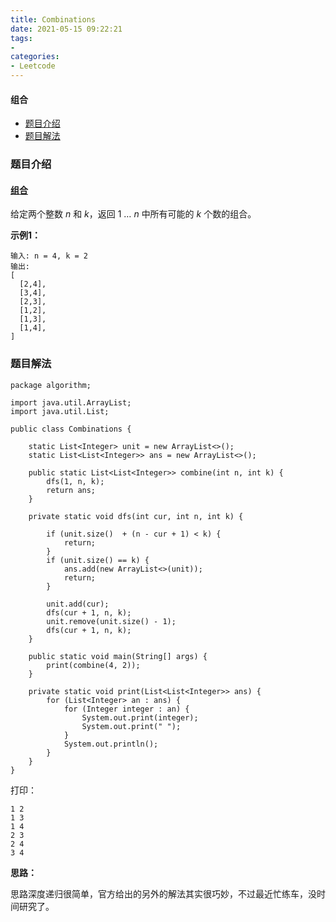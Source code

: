```yaml
---
title: Combinations
date: 2021-05-15 09:22:21
tags:
- 
categories:
- Leetcode 
---
```




#### 组合

- [题目介绍](https://yangtzeshore.github.io/2021/05/15/Combinations/#题目介绍)
- [题目解法](https://yangtzeshore.github.io/2021/05/15/Combinations/#题目解法)

### 题目介绍

#### [组合](https://leetcode-cn.com/problems/combinations/)

给定两个整数 *n* 和 *k*，返回 1 … *n* 中所有可能的 *k* 个数的组合。

**示例1：**

```
输入: n = 4, k = 2
输出:
[
  [2,4],
  [3,4],
  [2,3],
  [1,2],
  [1,3],
  [1,4],
]
```

### 题目解法

```
package algorithm;

import java.util.ArrayList;
import java.util.List;

public class Combinations {

    static List<Integer> unit = new ArrayList<>();
    static List<List<Integer>> ans = new ArrayList<>();

    public static List<List<Integer>> combine(int n, int k) {
        dfs(1, n, k);
        return ans;
    }

    private static void dfs(int cur, int n, int k) {

        if (unit.size()  + (n - cur + 1) < k) {
            return;
        }
        if (unit.size() == k) {
            ans.add(new ArrayList<>(unit));
            return;
        }

        unit.add(cur);
        dfs(cur + 1, n, k);
        unit.remove(unit.size() - 1);
        dfs(cur + 1, n, k);
    }

    public static void main(String[] args) {
        print(combine(4, 2));
    }

    private static void print(List<List<Integer>> ans) {
        for (List<Integer> an : ans) {
            for (Integer integer : an) {
                System.out.print(integer);
                System.out.print(" ");
            }
            System.out.println();
        }
    }
}
```

打印：

```
1 2 
1 3 
1 4 
2 3 
2 4 
3 4 
```

**思路：**

思路深度递归很简单，官方给出的另外的解法其实很巧妙，不过最近忙练车，没时间研究了。